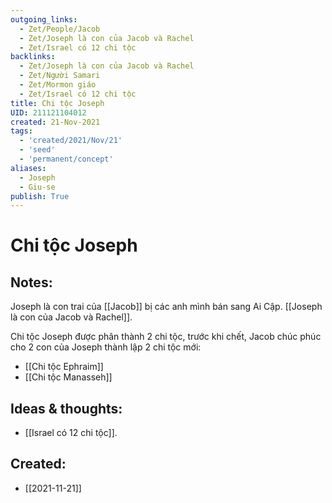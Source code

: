 ```yaml
---
outgoing_links:
  - Zet/People/Jacob
  - Zet/Joseph là con của Jacob và Rachel
  - Zet/Israel có 12 chi tộc
backlinks:
  - Zet/Joseph là con của Jacob và Rachel
  - Zet/Người Samari
  - Zet/Mormon giáo
  - Zet/Israel có 12 chi tộc
title: Chi tộc Joseph
UID: 211121104012
created: 21-Nov-2021
tags:
  - 'created/2021/Nov/21'
  - 'seed'
  - 'permanent/concept'
aliases:
  - Joseph
  - Giu-se
publish: True
---
```

# Chi tộc Joseph

## Notes:
Joseph là con trai của [[Jacob]] bị các anh mình bán sang Ai Cập. [[Joseph là con của Jacob và Rachel]]. 

Chi tộc Joseph được phân thành 2 chi tộc, trước khi chết, Jacob chúc phúc cho 2 con của Joseph thành lập 2 chi tộc mới:

- [[Chi tộc Ephraim]]
- [[Chi tộc Manasseh]] 

## Ideas & thoughts:
- [[Israel có 12 chi tộc]].


## Created:
- [[2021-11-21]]
